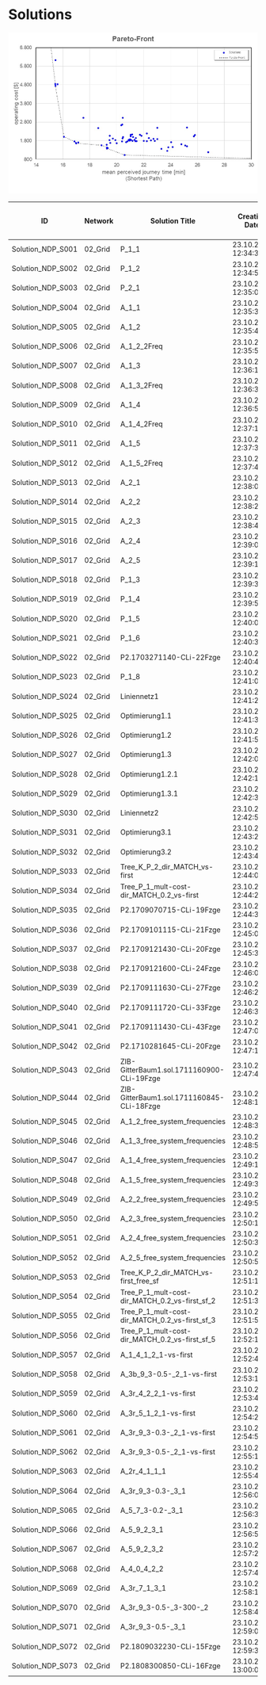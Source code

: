 # Solutions

![Pareto-Front](Input/Image/Pareto-Front.jpg)

| ID				| Network 		| Solution Title	| Creation Date		| No of Lines [-]	| No of Vehicles [-]	| Vehicle Kilometers [km]	| Vehicle Hours [h]	| Operating Cost [$]	|
| ---				| ---			| ---				| ---				| ---				| ---					| ---						| ---				| ---					|
|Solution_NDP_S001	|02_Grid	|P_1_1	|23.10.2018 12:34:38	|6	|24	|432.0	|21.6	|1848.0	|
|Solution_NDP_S002	|02_Grid	|P_1_2	|23.10.2018 12:34:53	|6	|24	|432.0	|21.8	|1848.0	|
|Solution_NDP_S003	|02_Grid	|P_2_1	|23.10.2018 12:35:08	|5	|23	|432.0	|21.6	|1798.0	|
|Solution_NDP_S004	|02_Grid	|A_1_1	|23.10.2018 12:35:34	|6	|28	|432.0	|22.0	|2048.0	|
|Solution_NDP_S005	|02_Grid	|A_1_2	|23.10.2018 12:35:47	|6	|23	|384.0	|19.5	|1726.0	|
|Solution_NDP_S006	|02_Grid	|A_1_2_2Freq	|23.10.2018 12:35:59	|6	|24	|384.0	|19.5	|1776.0	|
|Solution_NDP_S007	|02_Grid	|A_1_3	|23.10.2018 12:36:15	|6	|27	|464.0	|24.0	|2046.0	|
|Solution_NDP_S008	|02_Grid	|A_1_3_2Freq	|23.10.2018 12:36:33	|6	|33	|576.0	|29.4	|2514.0	|
|Solution_NDP_S009	|02_Grid	|A_1_4	|23.10.2018 12:36:53	|9	|28	|452.0	|22.9	|2078.0	|
|Solution_NDP_S010	|02_Grid	|A_1_4_2Freq	|23.10.2018 12:37:11	|10	|28	|484.0	|24.4	|2126.0	|
|Solution_NDP_S011	|02_Grid	|A_1_5	|23.10.2018 12:37:30	|8	|22	|392.0	|19.7	|1688.0	|
|Solution_NDP_S012	|02_Grid	|A_1_5_2Freq	|23.10.2018 12:37:47	|10	|25	|396.0	|20.0	|1844.0	|
|Solution_NDP_S013	|02_Grid	|A_2_1	|23.10.2018 12:38:03	|5	|26	|432.0	|21.8	|1948.0	|
|Solution_NDP_S014	|02_Grid	|A_2_2	|23.10.2018 12:38:22	|5	|26	|432.0	|21.8	|1948.0	|
|Solution_NDP_S015	|02_Grid	|A_2_3	|23.10.2018 12:38:40	|10	|36	|582.0	|29.5	|2673.0	|
|Solution_NDP_S016	|02_Grid	|A_2_4	|23.10.2018 12:39:00	|12	|28	|488.0	|24.6	|2132.0	|
|Solution_NDP_S017	|02_Grid	|A_2_5	|23.10.2018 12:39:19	|8	|26	|420.0	|21.3	|1930.0	|
|Solution_NDP_S018	|02_Grid	|P_1_3	|23.10.2018 12:39:36	|5	|27	|488.0	|24.4	|2082.0	|
|Solution_NDP_S019	|02_Grid	|P_1_4	|23.10.2018 12:39:50	|5	|28	|496.0	|24.8	|2144.0	|
|Solution_NDP_S020	|02_Grid	|P_1_5	|23.10.2018 12:40:04	|6	|23	|420.0	|21.0	|1780.0	|
|Solution_NDP_S021	|02_Grid	|P_1_6	|23.10.2018 12:40:34	|6	|23	|432.0	|21.6	|1798.0	|
|Solution_NDP_S022	|02_Grid	|P2.1703271140-CLi-22Fzge	|23.10.2018 12:40:48	|5	|22	|420.0	|21.0	|1730.0	|
|Solution_NDP_S023	|02_Grid	|P_1_8	|23.10.2018 12:41:01	|66	|73	|804.0	|40.2	|4856.0	|
|Solution_NDP_S024	|02_Grid	|Liniennetz1	|23.10.2018 12:41:23	|10	|25	|432.0	|21.6	|1898.0	|
|Solution_NDP_S025	|02_Grid	|Optimierung1.1	|23.10.2018 12:41:36	|10	|26	|432.0	|21.6	|1948.0	|
|Solution_NDP_S026	|02_Grid	|Optimierung1.2	|23.10.2018 12:41:50	|10	|24	|408.0	|20.4	|1812.0	|
|Solution_NDP_S027	|02_Grid	|Optimierung1.3	|23.10.2018 12:42:03	|10	|23	|420.0	|21.0	|1780.0	|
|Solution_NDP_S028	|02_Grid	|Optimierung1.2.1	|23.10.2018 12:42:18	|10	|24	|420.0	|21.0	|1830.0	|
|Solution_NDP_S029	|02_Grid	|Optimierung1.3.1	|23.10.2018 12:42:31	|10	|24	|432.0	|21.6	|1848.0	|
|Solution_NDP_S030	|02_Grid	|Liniennetz2	|23.10.2018 12:42:53	|5	|28	|528.0	|26.4	|2192.0	|
|Solution_NDP_S031	|02_Grid	|Optimierung3.1	|23.10.2018 12:43:22	|5	|23	|420.0	|21.0	|1780.0	|
|Solution_NDP_S032	|02_Grid	|Optimierung3.2	|23.10.2018 12:43:40	|5	|23	|432.0	|21.6	|1798.0	|
|Solution_NDP_S033	|02_Grid	|Tree_K_P_2_dir_MATCH_vs-first	|23.10.2018 12:44:00	|46	|92	|1024.0	|51.2	|6136.0	|
|Solution_NDP_S034	|02_Grid	|Tree_P_1_mult-cost-dir_MATCH_0.2_vs-first	|23.10.2018 12:44:23	|15	|18	|340.0	|17.0	|1410.0	|
|Solution_NDP_S035	|02_Grid	|P2.1709070715-CLi-19Fzge	|23.10.2018 12:44:39	|7	|19	|344.0	|17.2	|1466.0	|
|Solution_NDP_S036	|02_Grid	|P2.1709101115-CLi-21Fzge	|23.10.2018 12:45:06	|10	|21	|376.0	|18.8	|1614.0	|
|Solution_NDP_S037	|02_Grid	|P2.1709121430-CLi-20Fzge	|23.10.2018 12:45:34	|8	|20	|368.0	|18.4	|1552.0	|
|Solution_NDP_S038	|02_Grid	|P2.1709121600-CLi-24Fzge	|23.10.2018 12:46:02	|7	|24	|424.0	|21.2	|1836.0	|
|Solution_NDP_S039	|02_Grid	|P2.1709111630-CLi-27Fzge	|23.10.2018 12:46:24	|7	|27	|480.0	|24.0	|2070.0	|
|Solution_NDP_S040	|02_Grid	|P2.1709111720-CLi-33Fzge	|23.10.2018 12:46:38	|7	|33	|560.0	|28.0	|2490.0	|
|Solution_NDP_S041	|02_Grid	|P2.1709111430-CLi-43Fzge	|23.10.2018 12:47:02	|9	|40	|688.0	|34.4	|3032.0	|
|Solution_NDP_S042	|02_Grid	|P2.1710281645-CLi-20Fzge	|23.10.2018 12:47:19	|8	|20	|336.0	|16.8	|1504.0	|
|Solution_NDP_S043	|02_Grid	|ZIB-GitterBaum1.sol.1711160900-CLi-19Fzge	|23.10.2018 12:47:45	|9	|19	|332.0	|16.6	|1448.0	|
|Solution_NDP_S044	|02_Grid	|ZIB-GitterBaum1.sol.1711160845-CLi-18Fzge	|23.10.2018 12:48:13	|7	|18	|316.0	|15.8	|1374.0	|
|Solution_NDP_S045	|02_Grid	|A_1_2_free_system_frequencies	|23.10.2018 12:48:38	|6	|27	|432.0	|22.4	|1998.0	|
|Solution_NDP_S046	|02_Grid	|A_1_3_free_system_frequencies	|23.10.2018 12:48:56	|6	|28	|474.0	|24.4	|2111.0	|
|Solution_NDP_S047	|02_Grid	|A_1_4_free_system_frequencies	|23.10.2018 12:49:15	|8	|26	|428.0	|22.0	|1942.0	|
|Solution_NDP_S048	|02_Grid	|A_1_5_free_system_frequencies	|23.10.2018 12:49:35	|6	|25	|420.0	|21.2	|1880.0	|
|Solution_NDP_S049	|02_Grid	|A_2_2_free_system_frequencies	|23.10.2018 12:49:53	|5	|26	|410.0	|21.3	|1915.0	|
|Solution_NDP_S050	|02_Grid	|A_2_3_free_system_frequencies	|23.10.2018 12:50:13	|10	|40	|688.0	|35.3	|3032.0	|
|Solution_NDP_S051	|02_Grid	|A_2_4_free_system_frequencies	|23.10.2018 12:50:35	|10	|34	|536.0	|27.0	|2504.0	|
|Solution_NDP_S052	|02_Grid	|A_2_5_free_system_frequencies	|23.10.2018 12:50:57	|5	|24	|418.0	|21.2	|1827.0	|
|Solution_NDP_S053	|02_Grid	|Tree_K_P_2_dir_MATCH_vs-first_free_sf	|23.10.2018 12:51:17	|26	|63	|1130.0	|56.5	|4845.0	|
|Solution_NDP_S054	|02_Grid	|Tree_P_1_mult-cost-dir_MATCH_0.2_vs-first_sf_2	|23.10.2018 12:51:31	|10	|25	|448.0	|22.4	|1922.0	|
|Solution_NDP_S055	|02_Grid	|Tree_P_1_mult-cost-dir_MATCH_0.2_vs-first_sf_3	|23.10.2018 12:51:50	|6	|27	|440.0	|22.0	|2010.0	|
|Solution_NDP_S056	|02_Grid	|Tree_P_1_mult-cost-dir_MATCH_0.2_vs-first_sf_5	|23.10.2018 12:52:15	|5	|34	|626.0	|31.3	|2639.0	|
|Solution_NDP_S057	|02_Grid	|A_1_4_1_2_1-vs-first	|23.10.2018 12:52:47	|15	|19	|328.0	|16.4	|1442.0	|
|Solution_NDP_S058	|02_Grid	|A_3b_9_3-0.5-_2_1-vs-first	|23.10.2018 12:53:14	|14	|22	|392.0	|19.6	|1688.0	|
|Solution_NDP_S059	|02_Grid	|A_3r_4_2_2_1-vs-first	|23.10.2018 12:53:40	|63	|99	|1536.0	|76.8	|7254.0	|
|Solution_NDP_S060	|02_Grid	|A_3r_5_1_2_1-vs-first	|23.10.2018 12:54:25	|5	|23	|416.0	|20.8	|1774.0	|
|Solution_NDP_S061	|02_Grid	|A_3r_9_3-0.3-_2_1-vs-first	|23.10.2018 12:54:50	|18	|27	|444.0	|22.2	|2016.0	|
|Solution_NDP_S062	|02_Grid	|A_3r_9_3-0.5-_2_1-vs-first	|23.10.2018 12:55:16	|13	|23	|380.0	|19.0	|1720.0	|
|Solution_NDP_S063	|02_Grid	|A_2r_4_1_1_1	|23.10.2018 12:55:42	|14	|22	|328.0	|16.7	|1592.0	|
|Solution_NDP_S064	|02_Grid	|A_3r_9_3-0.3-_3_1	|23.10.2018 12:56:08	|13	|20	|260.0	|13.6	|1390.0	|
|Solution_NDP_S065	|02_Grid	|A_5_7_3-0.2-_3_1	|23.10.2018 12:56:33	|15	|21	|340.0	|17.5	|1560.0	|
|Solution_NDP_S066	|02_Grid	|A_5_9_2_3_1	|23.10.2018 12:56:59	|41	|65	|1008.0	|51.2	|4762.0	|
|Solution_NDP_S067	|02_Grid	|A_5_9_2_3_2	|23.10.2018 12:57:22	|41	|65	|1008.0	|51.2	|4762.0	|
|Solution_NDP_S068	|02_Grid	|A_4_0_4_2_2	|23.10.2018 12:57:47	|13	|13	|260.0	|13.0	|1040.0	|
|Solution_NDP_S069	|02_Grid	|A_3r_7_1_3_1	|23.10.2018 12:58:13	|13	|23	|352.0	|17.8	|1678.0	|
|Solution_NDP_S070	|02_Grid	|A_3r_9_3-0.5-_3-300-_2	|23.10.2018 12:58:40	|13	|24	|380.0	|19.2	|1770.0	|
|Solution_NDP_S071	|02_Grid	|A_3r_9_3-0.5-_3_1	|23.10.2018 12:59:09	|13	|22	|376.0	|19.2	|1664.0	|
|Solution_NDP_S072	|02_Grid	|P2.1809032230-CLi-15Fzge	|23.10.2018 12:59:36	|18	|15	|292.0	|14.6	|1188.0	|
|Solution_NDP_S073	|02_Grid	|P2.1808300850-CLi-16Fzge	|23.10.2018 13:00:06	|12	|16	|308.0	|15.4	|1262.0	|
